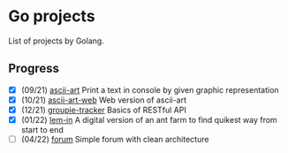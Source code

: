 # Go projects

List of projects by Golang.


## Progress

- [x] (09/21) [ascii-art](ascii-art/README.md) Print a text in console by given graphic representation
- [x] (10/21) [ascii-art-web](ascii-art-web/README.md) Web version of ascii-art
- [x] (12/21) [groupie-tracker](groupie-tracker/README.md) Basics of RESTful API
- [x] (01/22) [lem-in](lem-in/README.md) A digital version of an ant farm to find quikest way from start to end
- [ ] (04/22) [forum](forum/) Simple forum with clean architecture